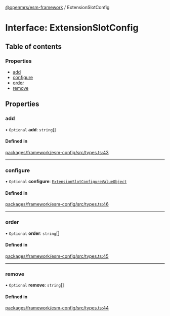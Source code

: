 [@openmrs/esm-framework](../API.md) / ExtensionSlotConfig

# Interface: ExtensionSlotConfig

## Table of contents

### Properties

- [add](ExtensionSlotConfig.md#add)
- [configure](ExtensionSlotConfig.md#configure)
- [order](ExtensionSlotConfig.md#order)
- [remove](ExtensionSlotConfig.md#remove)

## Properties

### add

• `Optional` **add**: `string`[]

#### Defined in

[packages/framework/esm-config/src/types.ts:43](https://github.com/openmrs/openmrs-esm-core/blob/main/packages/framework/esm-config/src/types.ts#L43)

___

### configure

• `Optional` **configure**: [`ExtensionSlotConfigureValueObject`](ExtensionSlotConfigureValueObject.md)

#### Defined in

[packages/framework/esm-config/src/types.ts:46](https://github.com/openmrs/openmrs-esm-core/blob/main/packages/framework/esm-config/src/types.ts#L46)

___

### order

• `Optional` **order**: `string`[]

#### Defined in

[packages/framework/esm-config/src/types.ts:45](https://github.com/openmrs/openmrs-esm-core/blob/main/packages/framework/esm-config/src/types.ts#L45)

___

### remove

• `Optional` **remove**: `string`[]

#### Defined in

[packages/framework/esm-config/src/types.ts:44](https://github.com/openmrs/openmrs-esm-core/blob/main/packages/framework/esm-config/src/types.ts#L44)
